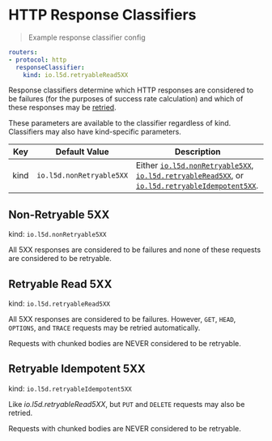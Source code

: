 # HTTP Response Classifiers
> Example response classifier config

```yaml
routers:
- protocol: http
  responseClassifier:
    kind: io.l5d.retryableRead5XX
```

Response classifiers determine which HTTP responses are considered to
be failures (for the purposes of success rate calculation) and which
of these responses may be [retried](#retries).

<aside class="notice">
These parameters are available to the classifier regardless of kind. Classifiers may also have kind-specific parameters.
</aside>

Key | Default Value | Description
--- | ------------- | -----------
kind | `io.l5d.nonRetryable5XX` | Either [`io.l5d.nonRetryable5XX`](#non-retryable-5xx), [`io.l5d.retryableRead5XX`](#retryable-read-5xx), or [`io.l5d.retryableIdempotent5XX`](#retryable-idempotent-5xx).


## Non-Retryable 5XX

kind: `io.l5d.nonRetryable5XX`

All 5XX responses are considered to be failures and none of these
requests are considered to be retryable.

## Retryable Read 5XX

kind: `io.l5d.retryableRead5XX`

All 5XX responses are considered to be failures. However, `GET`,
`HEAD`, `OPTIONS`, and `TRACE` requests may be retried automatically.

<aside class="warning">
Requests with chunked bodies are NEVER considered to be retryable.
</aside>

## Retryable Idempotent 5XX

kind: `io.l5d.retryableIdempotent5XX`

Like _io.l5d.retryableRead5XX_, but `PUT` and `DELETE` requests may
also be retried.

<aside class="warning">
Requests with chunked bodies are NEVER considered to be retryable.
</aside>
